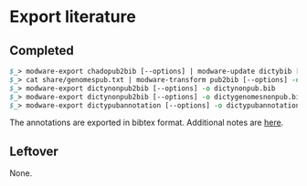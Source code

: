 # Export literature

## Completed
```perl
$_> modware-export chadopub2bib [--options] | modware-update dictybib [--options ]-o dictypub.bib
$_> cat share/genomespub.txt | modware-transform pub2bib [--options] -o dictygenomespub.bib
$_> modware-export dictynonpub2bib [--options] -o dictynonpub.bib
$_> modware-export dictynonpub2bib [--options] -o dictygenomesnonpub.bib
$_> modware-export dictypubannotation [--options] -o dictypubannotation.csv
```
The annotations are exported in bibtex format. Additional notes are
[here](Literature-annotations-notes.md).

## Leftover
None.





